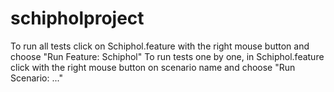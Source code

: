 # schipholproject

To run all tests click on Schiphol.feature with the right mouse button and choose "Run Feature: Schiphol"
To run tests one by one, in Schiphol.feature click with the right mouse button on scenario name and choose "Run Scenario: ..."
